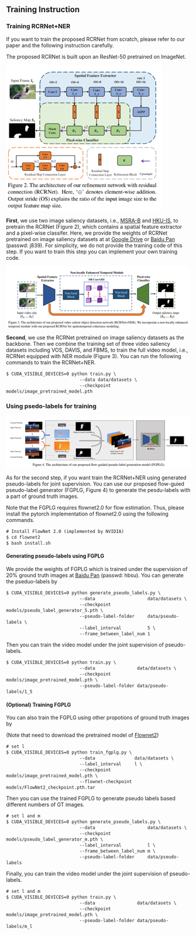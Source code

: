 ## Training Instruction

### Training RCRNet+NER
If you want to train the proposed RCRNet from scratch, please refer to our paper and the following instruction carefully.

The proposed RCRNet is built upon an ResNet-50 pretrained on ImageNet.

<img src="static_model.png" style="zoom:80%" />

**First**, we use two image saliency datasets, i.e., [MSRA-B](https://mmcheng.net/msra10k/) and [HKU-IS](https://i.cs.hku.hk/~gbli/deep_saliency.html), to pretrain the RCRNet (Figure 2), which contains a spatial feature extractor and a pixel-wise classifer. Here, we provide the weights of RCRNet pretrained on image saliency datasets at at [Google Drive](https://drive.google.com/open?id=1S7nao9WEhIiTmTC-E0nujMxm5Emypti9) or [Baidu Pan](https://pan.baidu.com/s/196cUbTInWJKd8FmiP9Jv_A) (passwd: j839). For simplicity, we do not provide the training code of this step. If you want to train this step you can implement your own training code.

![video_model](video_model.png)

**Second**, we use the RCRNet pretrained on image saliency datasets as the backbone. Then we combine the training set of three video saliency datasets including VOS, DAVIS, and FBMS, to train the full video model, i.e., RCRNet equipped with NER module (Figure 3). You can run the following commands to train the RCRNet+NER.
```
$ CUDA_VISIBLE_DEVICES=0 python train.py \
                            --data data/datasets \
                            --checkpoint models/image_pretrained_model.pth
```

### Using psedo-labels for training

![pseudo_label_generator](pseudo_label_generator.png)

As for the second step, if you want train the RCRNet+NER using generated pseudo-labels for joint supervision. You can use our proposed flow-guied pseudo-label generator (FGPLG, Figure 4) to generate the pesdu-labels with a part of ground truth images.

Note that the FGPLG requires flownet2.0 for flow estimation. Thus, please install the pytorch implementation of flownet2.0 using the following commands.
```
# Install FlowNet 2.0 (implemented by NVIDIA)
$ cd flownet2
$ bash install.sh
```

#### Generating pseudo-labels using FGPLG
We provide the weights of FGPLG which is trained under the supervision of 20% ground truth images at [Baidu Pan](https://pan.baidu.com/s/1dw8O2Ua5pKmOKYVgKRyADQ) (passwd: hbsu). You can generate the pseduo-labels by
```
$ CUDA_VISIBLE_DEVICES=0 python generate_pseudo_labels.py \
                            --data                    data/datasets \
                            --checkpoint              models/pseudo_label_generator_5.pth \
                            --pseudo-label-folder     data/pseudo-labels \
                            --label_interval          5 \
                            --frame_between_label_num 1
```

Then you can train the video model under the joint supervision of pseudo-labels.
```
$ CUDA_VISIBLE_DEVICES=0 python train.py \
                            --data                data/datasets \
                            --checkpoint          models/image_pretrained_model.pth \
                            --pseudo-label-folder data/pseudo-labels/1_5
```

#### (Optional) Training FGPLG
You can also train the FGPLG using other propotions of ground truth images by

(Note that need to download the pretrained model of [Flownet2](https://github.com/NVIDIA/flownet2-pytorch#converted-caffe-pre-trained-models))
```
# set l
$ CUDA_VISIBLE_DEVICES=0 python train_fgplg.py \
                            --data               data/datasets \
                            --label_interval     l \
                            --checkpoint         models/image_pretrained_model.pth \
                            --flownet-checkpoint models/FlowNet2_checkpoint.pth.tar
```

Then you can use the trained FGPLG to generate pseudo labels based different numbers of GT images.
```
# set l and m
$ CUDA_VISIBLE_DEVICES=0 python generate_pseudo_labels.py \
                            --data                    data/datasets \
                            --checkpoint              models/pseudo_label_generator_m.pth \
                            --label_interval          l \
                            --frame_between_label_num m \
                            --pseudo-label-folder     data/pseudo-labels
```
Finally, you can train the video model under the joint supervision of pseudo-labels.
```
# set l and m
$ CUDA_VISIBLE_DEVICES=0 python train.py \
                            --data                data/datasets \
                            --checkpoint          models/image_pretrained_model.pth \
                            --pseudo-label-folder data/pseudo-labels/m_l
```
